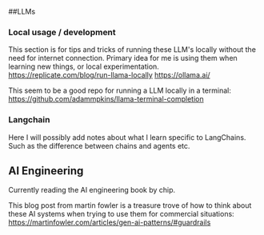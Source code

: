 ##LLMs

### Local usage / development
This section is for tips and tricks of running these LLM's locally without the
need for internet connection. Primary idea for me is using them when learning
new things, or local experimentation.
https://replicate.com/blog/run-llama-locally
https://ollama.ai/

This seem to be a good repo for running a LLM locally in a terminal:
https://github.com/adammpkins/llama-terminal-completion 

### Langchain
Here I will possibly add notes about what I learn specific to LangChains. Such
as the difference between chains and agents etc.

## AI Engineering
Currently reading the AI engineering book by chip.

This blog post from martin fowler is a treasure trove of how to think about
these AI systems when trying to use them for commercial situations:
https://martinfowler.com/articles/gen-ai-patterns/#guardrails
